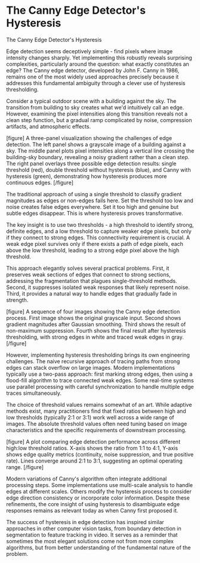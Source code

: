 # The Canny Edge Detector's Hysteresis

The Canny Edge Detector's Hysteresis

Edge detection seems deceptively simple - find pixels where image intensity changes sharply. Yet implementing this robustly reveals surprising complexities, particularly around the question: what exactly constitutes an edge? The Canny edge detector, developed by John F. Canny in 1986, remains one of the most widely used approaches precisely because it addresses this fundamental ambiguity through a clever use of hysteresis thresholding.

Consider a typical outdoor scene with a building against the sky. The transition from building to sky creates what we'd intuitively call an edge. However, examining the pixel intensities along this transition reveals not a clean step function, but a gradual ramp complicated by noise, compression artifacts, and atmospheric effects.

[figure]
A three-panel visualization showing the challenges of edge detection. The left panel shows a grayscale image of a building against a sky. The middle panel plots pixel intensities along a vertical line crossing the building-sky boundary, revealing a noisy gradient rather than a clean step. The right panel overlays three possible edge detection results: single threshold (red), double threshold without hysteresis (blue), and Canny with hysteresis (green), demonstrating how hysteresis produces more continuous edges.
[/figure]

The traditional approach of using a single threshold to classify gradient magnitudes as edges or non-edges fails here. Set the threshold too low and noise creates false edges everywhere. Set it too high and genuine but subtle edges disappear. This is where hysteresis proves transformative.

The key insight is to use two thresholds - a high threshold to identify strong, definite edges, and a low threshold to capture weaker edge pixels, but only if they connect to strong edges. This connectivity requirement is crucial. A weak edge pixel survives only if there exists a path of edge pixels, each above the low threshold, leading to a strong edge pixel above the high threshold.

This approach elegantly solves several practical problems. First, it preserves weak sections of edges that connect to strong sections, addressing the fragmentation that plagues single-threshold methods. Second, it suppresses isolated weak responses that likely represent noise. Third, it provides a natural way to handle edges that gradually fade in strength.

[figure]
A sequence of four images showing the Canny edge detection process. First image shows the original grayscale input. Second shows gradient magnitudes after Gaussian smoothing. Third shows the result of non-maximum suppression. Fourth shows the final result after hysteresis thresholding, with strong edges in white and traced weak edges in gray.
[/figure]

However, implementing hysteresis thresholding brings its own engineering challenges. The naive recursive approach of tracing paths from strong edges can stack overflow on large images. Modern implementations typically use a two-pass approach: first marking strong edges, then using a flood-fill algorithm to trace connected weak edges. Some real-time systems use parallel processing with careful synchronization to handle multiple edge traces simultaneously.

The choice of threshold values remains somewhat of an art. While adaptive methods exist, many practitioners find that fixed ratios between high and low thresholds (typically 2:1 or 3:1) work well across a wide range of images. The absolute threshold values often need tuning based on image characteristics and the specific requirements of downstream processing.

[figure]
A plot comparing edge detection performance across different high:low threshold ratios. X-axis shows the ratio from 1:1 to 4:1, Y-axis shows edge quality metrics (continuity, noise suppression, and true positive rate). Lines converge around 2:1 to 3:1, suggesting an optimal operating range.
[/figure]

Modern variations of Canny's algorithm often integrate additional processing steps. Some implementations use multi-scale analysis to handle edges at different scales. Others modify the hysteresis process to consider edge direction consistency or incorporate color information. Despite these refinements, the core insight of using hysteresis to disambiguate edge responses remains as relevant today as when Canny first proposed it.

The success of hysteresis in edge detection has inspired similar approaches in other computer vision tasks, from boundary detection in segmentation to feature tracking in video. It serves as a reminder that sometimes the most elegant solutions come not from more complex algorithms, but from better understanding of the fundamental nature of the problem.